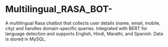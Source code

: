 # Multilingual_RASA_BOT-
A multilingual Rasa chatbot that collects user details (name, email, mobile, city) and handles domain-specific queries. Integrated with BERT for language detection and supports English, Hindi, Marathi, and Spanish. Data is stored in MySQL.
